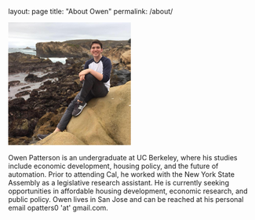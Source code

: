 layout: page
title: "About Owen"
permalink: /about/

<img src="https://github.com/opatters0/opatters0.github.io/blob/master/OwenPointLobos.jpg" width="250">

Owen Patterson is an undergraduate at UC Berkeley, where his studies include economic development, housing policy, and the 
future of automation. Prior to attending Cal, he worked with the New York State Assembly as a legislative research assistant. 
He is currently seeking opportunities in affordable housing development, economic research, and public policy. Owen lives in 
San Jose and can be reached at his personal email opatters0 'at' gmail.com.

